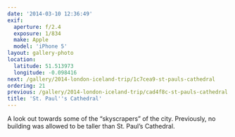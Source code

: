 ```yaml
---
date: '2014-03-10 12:36:49'
exif:
  aperture: f/2.4
  exposure: 1/834
  make: Apple
  model: 'iPhone 5'
layout: gallery-photo
location:
  latitude: 51.513973
  longitude: -0.098416
next: /gallery/2014-london-iceland-trip/1c7cea9-st-pauls-cathedral
ordering: 21
previous: /gallery/2014-london-iceland-trip/cad4f8c-st-pauls-cathedral
title: 'St. Paul''s Cathedral'
---
```


A look out towards some of the “skyscrapers” of the city. Previously, no building was allowed to be taller than St. Paul’s Cathedral.
